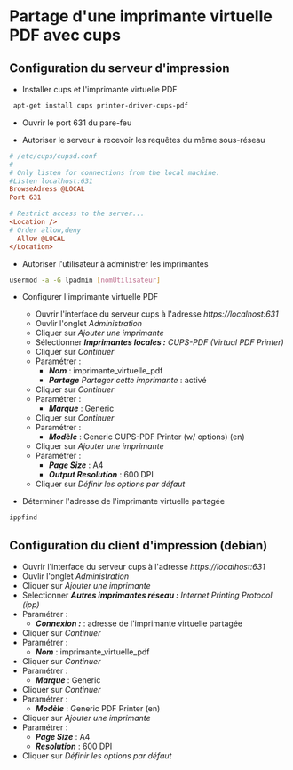 # Partage d'une imprimante virtuelle PDF avec cups

## Configuration du serveur d'impression

* Installer cups et l'imprimante virtuelle PDF 

```bash
 apt-get install cups printer-driver-cups-pdf
 ```

* Ouvrir le port 631 du pare-feu

* Autoriser le serveur à recevoir les requêtes du même sous-réseau

```ini
# /etc/cups/cupsd.conf
#
# Only listen for connections from the local machine.
#Listen localhost:631
BrowseAdress @LOCAL
Port 631

# Restrict access to the server...
<Location />
# Order allow,deny
  Allow @LOCAL
</Location>

```

* Autoriser l'utilisateur à administrer les imprimantes

```bash
usermod -a -G lpadmin [nomUtilisateur]
```

* Configurer l'imprimante virtuelle PDF

    * Ouvrir l'interface du serveur cups à l'adresse _https://localhost:631_
    * Ouvlir l'onglet _Administration_
    * Cliquer sur _Ajouter une imprimante_
    * Sélectionner _**Imprimantes locales :** CUPS-PDF (Virtual PDF Printer)_
    * Cliquer sur _Continuer_
    * Paramétrer : 
        * _**Nom**_ : imprimante_virtuelle_pdf
        * _**Partage**  Partager cette imprimante_ : activé
    * Cliquer sur _Continuer_
    * Paramétrer : 
        * _**Marque**_ : Generic
    * Cliquer sur _Continuer_
    * Paramétrer :
        * _**Modèle**_ : Generic CUPS-PDF Printer (w/ options) (en)
    * Cliquer sur _Ajouter une imprimante_
    * Paramétrer : 
        * _**Page Size**_ : A4
        * _**Output Resolution**_ : 600 DPI
    * Cliquer sur _Définir les options par défaut_

* Déterminer l'adresse de l'imprimante virtuelle partagée

```bash
ippfind
```

## Configuration du client d'impression (debian)

* Ouvrir l'interface du serveur cups à l'adresse _https://localhost:631_
* Ouvlir l'onglet _Administration_
* Cliquer sur _Ajouter une imprimante_
* Selectionner _**Autres imprimantes réseau :**  Internet Printing Protocol (ipp)_
* Paramétrer : 
    * _**Connexion :**_ : adresse de l'imprimante virtuelle partagée
* Cliquer sur _Continuer_
* Paramétrer : 
    * _**Nom**_ : imprimante_virtuelle_pdf
* Cliquer sur _Continuer_
* Paramétrer : 
    * _**Marque**_ : Generic 
* Cliquer sur _Continuer_
* Paramétrer : 
    * _**Modèle**_ : Generic PDF Printer (en)
* Cliquer sur _Ajouter une imprimante_
* Paramétrer : 
    * _**Page Size**_ : A4
    * _**Resolution**_ : 600 DPI
* Cliquer sur _Définir les options par défaut_
